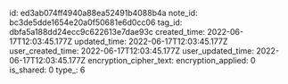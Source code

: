 id: ed3ab074ff4940a88ea52491b4088b4a
note_id: bc3de5dde1654e20a0f50681e6d0cc06
tag_id: dbfa5a188dd24ecc9c622613e7dae93c
created_time: 2022-06-17T12:03:45.177Z
updated_time: 2022-06-17T12:03:45.177Z
user_created_time: 2022-06-17T12:03:45.177Z
user_updated_time: 2022-06-17T12:03:45.177Z
encryption_cipher_text: 
encryption_applied: 0
is_shared: 0
type_: 6